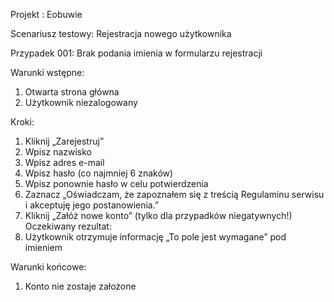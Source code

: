 Projekt :
Eobuwie

Scenariusz testowy:
Rejestracja nowego użytkownika

Przypadek 001:
Brak podania imienia w formularzu rejestracji

Warunki wstępne:
1. Otwarta strona główna
2. Użytkownik niezalogowany

Kroki:
1. Kliknij „Zarejestruj”
2. Wpisz nazwisko
3. Wpisz adres e-mail
4. Wpisz hasło (co najmniej 6 znaków)
5. Wpisz ponownie hasło w celu potwierdzenia
6. Zaznacz „Oświadczam, że zapoznałem się z treścią Regulaminu serwisu i akceptuję
jego postanowienia.”
7. Kliknij „Załóż nowe konto” (tylko dla przypadków niegatywnych!)
Oczekiwany rezultat:
1. Użytkownik otrzymuje informację „To pole jest wymagane” pod imieniem

Warunki końcowe:
1. Konto nie zostaje założone
 
